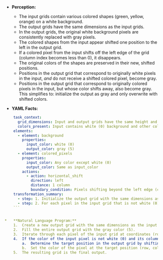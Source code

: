 *   **Perception:**
    *   The input grids contain various colored shapes (green, yellow, orange) on a white background.
    *   The output grids have the same dimensions as the input grids.
    *   In the output grids, the original white background pixels are consistently replaced with gray pixels.
    *   The colored shapes from the input appear shifted one position to the left in the output grid.
    *   If a colored pixel from the input shifts off the left edge of the grid (column index becomes less than 0), it disappears.
    *   The original colors of the shapes are preserved in their new, shifted positions.
    *   Positions in the output grid that correspond to originally white pixels in the input, *and* do not receive a shifted colored pixel, become gray.
    *   Positions in the output grid that correspond to originally colored pixels in the input, but whose color shifts away, also become gray. This simplifies to: initialize the output as gray and only overwrite with shifted colors.

*   **YAML Facts:**
    
```yaml
    task_context:
      grid_dimensions: Input and output grids have the same height and width.
      colors_present: Input contains white (0) background and other colors (e.g., green(3), yellow(4), orange(7)). Output contains gray (5) and the original non-white colors.
    elements:
      - element: background
        properties:
          input_color: white (0)
          output_color: gray (5)
      - element: colored_pixels
        properties:
          input_color: Any color except white (0)
          output_color: Same as input_color
        actions:
          - action: horizontal_shift
            direction: left
            distance: 1 column
            boundary_condition: Pixels shifting beyond the left edge (column < 0) are removed.
    transformation_summary:
      - step: 1. Initialize the output grid with the same dimensions as the input, filled entirely with gray (5).
      - step: 2. For each pixel in the input grid that is not white (0), located at (row, col), copy its color to the output grid at position (row, col - 1), but only if col - 1 is a valid column index (>= 0).
    ```


*   **Natural Language Program:**
    1.  Create a new output grid with the same dimensions as the input grid.
    2.  Fill the entire output grid with the gray color (5).
    3.  Iterate through each pixel of the input grid at coordinates (row, column).
    4.  If the color of the input pixel is not white (0) and its column index is greater than 0 (i.e., `column > 0`):
        a.  Determine the target position in the output grid by shifting one column to the left: (row, column - 1).
        b.  Set the color of the pixel at the target position (row, column - 1) in the output grid to the color of the input pixel at (row, column).
    5.  The resulting grid is the final output.